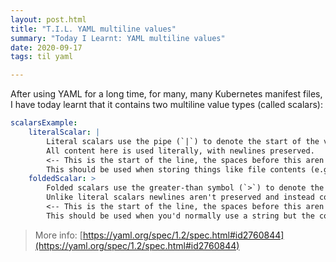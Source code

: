 ```yaml
---
layout: post.html
title: "T.I.L. YAML multiline values"
summary: "Today I Learnt: YAML multiline values"
date: 2020-09-17
tags: til yaml

---
```


After using YAML for a long time, for many, many Kubernetes manifest files, I have today learnt that it contains two multiline value types (called scalars):

```yaml
scalarsExample:
    literalScalar: |
        Literal scalars use the pipe (`|`) to denote the start of the value with the scope indicated by indentation.
        All content here is used literally, with newlines preserved.
        <-- This is the start of the line, the spaces before this aren't included in the literal.
        This should be used when storing things like file contents (e.g. in a ConfigMap)
    foldedScalar: >
        Folded scalars use the greater-than symbol (`>`) to denote the start of the value with the scope indicated by indentation.
        Unlike literal scalars newlines aren't preserved and instead converted into spaces.
        <-- This is the start of the line, the spaces before this aren't included in the value.
        This should be used when you'd normally use a string but the contents are long and wrapping makes it easier to read.
```

> More info: [https://yaml.org/spec/1.2/spec.html#id2760844](https://yaml.org/spec/1.2/spec.html#id2760844)
